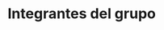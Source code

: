 # Integrantes del grupo
## <Romang Ignacio Martin> <Cortina Facundo Javier>	<Herrmann Cristian Andres>

